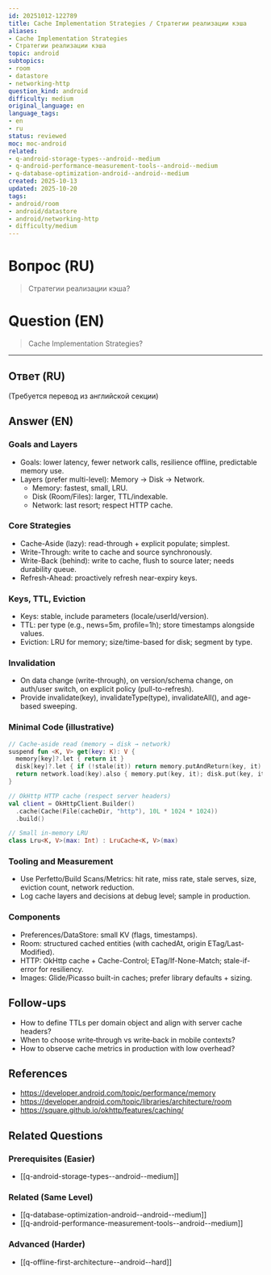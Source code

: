```yaml
---
id: 20251012-122789
title: Cache Implementation Strategies / Стратегии реализации кэша
aliases:
- Cache Implementation Strategies
- Стратегии реализации кэша
topic: android
subtopics:
- room
- datastore
- networking-http
question_kind: android
difficulty: medium
original_language: en
language_tags:
- en
- ru
status: reviewed
moc: moc-android
related:
- q-android-storage-types--android--medium
- q-android-performance-measurement-tools--android--medium
- q-database-optimization-android--android--medium
created: 2025-10-13
updated: 2025-10-20
tags:
- android/room
- android/datastore
- android/networking-http
- difficulty/medium
---
```


# Вопрос (RU)
> Стратегии реализации кэша?

# Question (EN)
> Cache Implementation Strategies?

---

## Ответ (RU)

(Требуется перевод из английской секции)

## Answer (EN)

### Goals and Layers
- Goals: lower latency, fewer network calls, resilience offline, predictable memory use.
- Layers (prefer multi-level): Memory → Disk → Network.
  - Memory: fastest, small, LRU.
  - Disk (Room/Files): larger, TTL/indexable.
  - Network: last resort; respect HTTP cache.

### Core Strategies
- Cache-Aside (lazy): read-through + explicit populate; simplest.
- Write-Through: write to cache and source synchronously.
- Write-Back (behind): write to cache, flush to source later; needs durability queue.
- Refresh-Ahead: proactively refresh near-expiry keys.

### Keys, TTL, Eviction
- Keys: stable, include parameters (locale/userId/version).
- TTL: per type (e.g., news=5m, profile=1h); store timestamps alongside values.
- Eviction: LRU for memory; size/time-based for disk; segment by type.

### Invalidation
- On data change (write-through), on version/schema change, on auth/user switch, on explicit policy (pull-to-refresh).
- Provide invalidate(key), invalidateType(type), invalidateAll(), and age-based sweeping.

### Minimal Code (illustrative)
```kotlin
// Cache-aside read (memory → disk → network)
suspend fun <K, V> get(key: K): V {
  memory[key]?.let { return it }
  disk[key]?.let { if (!stale(it)) return memory.putAndReturn(key, it) }
  return network.load(key).also { memory.put(key, it); disk.put(key, it.withTimestamp()) }
}
```

```kotlin
// OkHttp HTTP cache (respect server headers)
val client = OkHttpClient.Builder()
  .cache(Cache(File(cacheDir, "http"), 10L * 1024 * 1024))
  .build()
```

```kotlin
// Small in-memory LRU
class Lru<K, V>(max: Int) : LruCache<K, V>(max)
```

### Tooling and Measurement
- Use Perfetto/Build Scans/Metrics: hit rate, miss rate, stale serves, size, eviction count, network reduction.
- Log cache layers and decisions at debug level; sample in production.

### Components
- Preferences/DataStore: small KV (flags, timestamps).
- Room: structured cached entities (with cachedAt, origin ETag/Last-Modified).
- HTTP: OkHttp cache + Cache-Control; ETag/If-None-Match; stale-if-error for resiliency.
- Images: Glide/Picasso built-in caches; prefer library defaults + sizing.

## Follow-ups
- How to define TTLs per domain object and align with server cache headers?
- When to choose write‑through vs write‑back in mobile contexts?
- How to observe cache metrics in production with low overhead?

## References
- https://developer.android.com/topic/performance/memory
- https://developer.android.com/topic/libraries/architecture/room
- https://square.github.io/okhttp/features/caching/

## Related Questions

### Prerequisites (Easier)
- [[q-android-storage-types--android--medium]]

### Related (Same Level)
- [[q-database-optimization-android--android--medium]]
- [[q-android-performance-measurement-tools--android--medium]]

### Advanced (Harder)
- [[q-offline-first-architecture--android--hard]]
